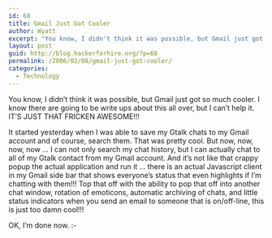 ```yaml
---
id: 68
title: Gmail Just Got Cooler
author: Wyatt
excerpt: "You know, I didn't think it was possible, but Gmail just got so much cooler.  I know there are going to be write ups about this all over, but I can't help it.  IT'S JUST THAT FRICKEN AWESOME!!!"
layout: post
guid: http://blog.hackerforhire.org/?p=68
permalink: /2006/02/08/gmail-just-got-cooler/
categories:
  - Technology
---
```

You know, I didn&#8217;t think it was possible, but Gmail just got so much cooler. I know there are going to be write ups about this all over, but I can&#8217;t help it. IT&#8217;S JUST THAT FRICKEN AWESOME!!!

It started yesterday when I was able to save my Gtalk chats to my Gmail account and of course, search them. That was pretty cool. But now, now, now, now &#8230; I can not only search my chat history, but I can actually chat to all of my Gtalk contact from my Gmail account. And it&#8217;s not like that crappy popup the actual application and run it &#8230; there is an actual Javascript client in my Gmail side bar that shows everyone&#8217;s status that even highlights if I&#8217;m chatting with them!!! Top that off with the ability to pop that off into another chat window, rotation of emoticons, automatic archiving of chats, and little status indicators when you send an email to someone that is on/off-line, this is just too damn cool!!!

OK, I&#8217;m done now. <img src="http://blog.hackerforhire.org/wp-includes/images/smilies/simple-smile.png" alt=":-)" class="wp-smiley" style="height: 1em; max-height: 1em;" />